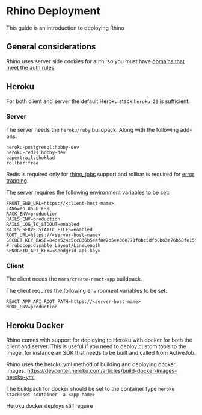 # Rhino Deployment

This guide is an introduction to deploying Rhino

## General considerations

Rhino uses server side cookies for auth, so you must have [domains that meet the auth rules](auth.md)

## Heroku

For both client and server the default Heroku stack `heroku-20` is sufficient.

### Server

The server needs the `heroku/ruby` buildpack. Along with the following add-ons:

    heroku-postgresql:hobby-dev
    heroku-redis:hobby-dev
    papertrail:choklad
    rollbar:free

Redis is required only for [rhino_jobs](jobs.md) support and rollbar is required for [error trapping](error_reporting.md).

The server requires the following environment variables to be set:

    FRONT_END_URL=https://<client-host-name>,
    LANG=en_US.UTF-8
    RACK_ENV=production
    RAILS_ENV=production
    RAILS_LOG_TO_STDOUT=enabled
    RAILS_SERVE_STATIC_FILES=enabled
    ROOT_URL=https://<server-host-name>
    SECRET_KEY_BASE=84de524c5cc836b5eaf8e2b5ee36e771f0bc5dfb0b63e76b58fe155d32cb3c71ca48f5a39f4992c5aaa3bb9d323d9ab1529b526bb2349bf2e09fd44385ab234c", # rubocop:disable Layout/LineLength
    SENDGRID_API_KEY=<sendgrid-api-key>

### Client

The client needs the `mars/create-react-app` buildpack.

The client requires the following environment variables to be set:

    REACT_APP_API_ROOT_PATH=https://<server-host-name>
    NODE_ENV=production

## Heroku Docker

Rhino comes with support for deploying to Heroku with docker for both the client and server. This is useful if you need to deploy custom tools to the image, for instance an SDK that needs to be built and called from ActiveJob.

Rhino uses the heroku.yml method of building and deploying docker images. https://devcenter.heroku.com/articles/build-docker-images-heroku-yml

The buildpack for docker should be set to the container type `heroku stack:set container -a <app-name>`

Heroku docker deploys still require
